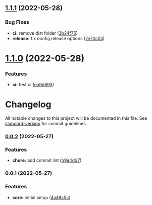 ## [1.1.1](https://github.com/alejandro-benjumea-superworld/ui-core/compare/v1.1.0...v1.1.1) (2022-05-28)


### Bug Fixes

* **ci:** remove dist folder ([3b24f75](https://github.com/alejandro-benjumea-superworld/ui-core/commit/3b24f75272b227b82be29e3eb0fcde08e679e26b))
* **release:** fix config release options ([7e70c05](https://github.com/alejandro-benjumea-superworld/ui-core/commit/7e70c0563f02c97431dce876f96571e5bab46d65))

# [1.1.0](https://github.com/alejandro-benjumea-superworld/ui-core/compare/v1.0.5...v1.1.0) (2022-05-28)


### Features

* **ci:** test ci ([ea9d693](https://github.com/alejandro-benjumea-superworld/ui-core/commit/ea9d6933b119387cbd01b52d3d2c929f4d724d04))

# Changelog

All notable changes to this project will be documented in this file. See [standard-version](https://github.com/conventional-changelog/standard-version) for commit guidelines.

### [0.0.2](https://github.com/superworlddev/ui-core/compare/v0.0.1...v0.0.2) (2022-05-27)


### Features

* **chore:** add commit lint ([b9a4dd7](https://github.com/superworlddev/ui-core/commit/b9a4dd7362be694a3d758efb3fbf998e104dcf97))

### 0.0.1 (2022-05-27)


### Features

* **core:** initial setup ([4a48c5c](https://github.com/superworlddev/ui-core/commit/4a48c5ce676d10bf9098e1090fa5c5a903b9140a))
